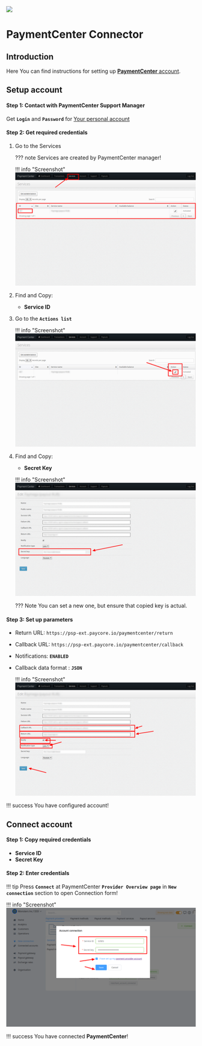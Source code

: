<img src="https://static.openfintech.io/payment_providers/paymentcenter/logo.png?w=400" width="400px">

# PaymentCenter Connector

## Introduction

Here You can find  instructions for setting up [**PaymentCenter**  account](https://cabinet.payment.center/login/).

## Setup account

#### Step 1: Contact with PaymentCenter Support Manager
Get **`Login`** and **`Password`** for [Your personal account](https://cabinet.payment.center/login/)

#### Step 2: Get required credentials

1. Go to the Services
    
    ??? note
        Services are created by PaymentCenter manager!
    
    !!! info "Screenshot"
        [![Services](images/paymentcenter__services1.png)](images/paymentcenter__services1.png)    

2. Find and Copy:
    -  **Service ID**


3. Go to the **`Actions list`**

    !!! info "Screenshot"
        [![Actions](images/paymentcenter__actions.png)](images/paymentcenter__actions.png) 

4. Find and Copy:
    -  **Secret Key**

    !!! info "Screenshot"
        [![Secret key](images/paymentcenter__secret_key.png)](images/paymentcenter__secret_key.png) 

    ??? Note
        You can set a new one, but ensure that copied key is actual.


#### Step 3: Set up parameters

- Return URL: ```https://psp-ext.paycore.io/paymentcenter/return```
- Callback URL: ```https://psp-ext.paycore.io/paymentcenter/callback```
- Notifications: **`ENABLED`**
- Callback data format : **`JSON`**

    !!! info "Screenshot"
        [![Parameters](images/paymentcenter__paramenters.png)](images/paymentcenter__paramenters.png) 

!!! success
    You have configured account!




## Connect account

#### Step 1: Copy required credentials

 -  **Service ID**
 -  **Secret Key**

#### Step 2: Enter credentials


!!! tip
    Press **`Connect`** at PaymentCenter **`Provider Overview page`** in **`New connection`** section to open Connection form!




!!! info "Screenshot"
    [![Connect](images/paymentcenter_connect.png)](images/paymentcenter_connect.png)


!!! success
    You have connected **PaymentCenter**!